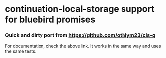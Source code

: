 # continuation-local-storage support for bluebird promises

### Quick and dirty port from https://github.com/othiym23/cls-q

For documentation, check the above link.
It works in the same way and uses the same tests.